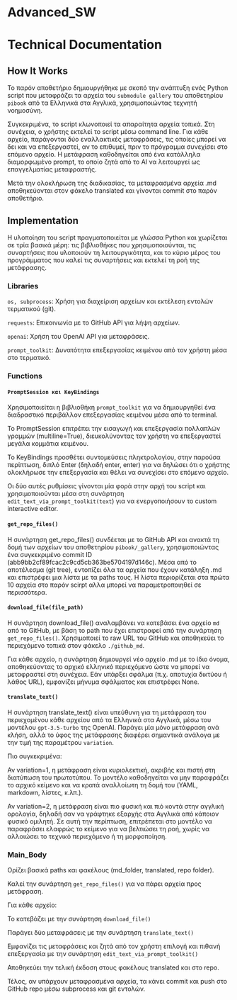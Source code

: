 # Advanced_SW

# Technical Documentation

## How It Works
Το παρόν αποθετήριο δημιουργήθηκε με σκοπό την ανάπτυξη ενός Python script που μεταφράζει τα αρχεία του `submodule gallery` του αποθετηρίου `pibook` από τα Ελληνικά στα Αγγλικά, χρησιμοποιώντας τεχνητή νοημοσύνη.

Συγκεκριμένα, το script κλωνοποιεί τα απαραίτητα αρχεία τοπικά. Στη συνέχεια, ο χρήστης εκτελεί το script μέσω command line. Για κάθε αρχείο, παράγονται δύο εναλλακτικές μεταφράσεις, τις οποίες μπορεί να δει και να επεξεργαστεί, αν το επιθυμεί, πριν το πρόγραμμα συνεχίσει στο επόμενο αρχείο. Η μετάφραση καθοδηγείται από ένα κατάλληλα διαμορφωμένο prompt, το οποίο ζητά από το AI να λειτουργεί ως επαγγελματίας μεταφραστής.

Μετά την ολοκλήρωση της διαδικασίας, τα μεταφρασμένα αρχεία .md αποθηκεύονται στον φάκελο translated και γίνονται commit στο παρόν αποθετήριο.

## Implementation
Η υλοποίηση του script πραγματοποιείται με γλώσσα Python και χωρίζεται σε τρία βασικά μέρη: τις βιβλιοθήκες που χρησιμοποιούνται, τις συναρτήσεις που υλοποιούν τη λειτουργικότητα, και το κύριο μέρος του προγράμματος που καλεί τις συναρτήσεις και εκτελεί τη ροή της μετάφρασης.

### Libraries

`os, subprocess`: Χρήση για διαχείριση αρχείων και εκτέλεση εντολών τερματικού (git).

`requests`: Επικοινωνία με το GitHub API για λήψη αρχείων.

`openai`: Χρήση του OpenAI API για μεταφράσεις.

`prompt_toolkit`: Δυνατότητα επεξεργασίας κειμένου από τον χρήστη μέσα στο τερματικό.

### Functions

#### `PromptSession και KeyBindings`

Χρησιμοποιείται η βιβλιοθήκη `prompt_toolkit` για να δημιουργηθεί ένα διαδραστικό περιβάλλον επεξεργασίας κειμένου μέσα από το terminal.

Το PromptSession επιτρέπει την εισαγωγή και επεξεργασία πολλαπλών γραμμών (multiline=True), διευκολύνοντας τον χρήστη να επεξεργαστεί μεγάλα κομμάτια κειμένου.

Το KeyBindings προσθέτει συντομεύσεις πληκτρολογίου, στην παρούσα περίπτωση, διπλό Enter (δηλαδή enter, enter) για να δηλώσει ότι ο χρήστης ολοκλήρωσε την επεξεργασία και θέλει να συνεχίσει στο επόμενο αρχείο.

Οι δύο αυτές ρυθμίσεις γίνονται μία φορά στην αρχή του script και χρησιμοποιούνται μέσα στη συνάρτηση `edit_text_via_prompt_toolkit(text`) για να ενεργοποιήσουν το custom interactive editor.

#### `get_repo_files()`
Η συνάρτηση get_repo_files() συνδέεται με το GitHub API και ανακτά τη δομή των αρχείων του αποθετηρίου `pibook/_gallery`, χρησιμοποιώντας ένα συγκεκριμένο commit   ID (abb9bb2cf89fcac2c9cd5cb363be5704197d146c). Μέσα από το αποτέλεσμα (git tree), εντοπίζει όλα τα αρχεία που έχουν κατάληξη .md και επιστρέφει μια λίστα με τα paths τους. Η λίστα περιορίζεται στα πρώτα 10 αρχεία στο παρόν scirpt αλλα μπορεί να παραμετροποιηθεί σε περισσότερα.

#### `download_file(file_path)`
Η συνάρτηση download_file() αναλαμβάνει να κατεβάσει ένα αρχείο `md` από το GitHub, με βάση το path που έχει επιστραφεί από την συνάρτηση `get_repo_files()`. Χρησιμοποιεί το raw URL του GitHub και αποθηκεύει το περιεχόμενο τοπικά στον φάκελο `./github_md`.

Για κάθε αρχείο, η συνάρτηση δημιουργεί νέο αρχείο .md με το ίδιο όνομα, αποθηκεύοντας το αρχικό ελληνικό περιεχόμενο ώστε να μπορεί να μεταφραστεί στη συνέχεια. Εάν υπάρξει σφάλμα (π.χ. αποτυχία δικτύου ή λάθος URL), εμφανίζει μήνυμα σφάλματος και επιστρέφει None.

#### `translate_text()`
Η συνάρτηση translate_text() είναι υπεύθυνη για τη μετάφραση του περιεχομένου κάθε αρχείου από τα Ελληνικά στα Αγγλικά, μέσω του μοντέλου `gpt-3.5-turbo` της OpenAI. Παράγει μία μόνο μετάφραση ανά κλήση, αλλά το ύφος της μετάφρασης διαφέρει σημαντικά ανάλογα με την τιμή της παραμέτρου `variation`.

Πιο συγκεκριμένα:

Αν variation=1, η μετάφραση είναι κυριολεκτική, ακριβής και πιστή στη διατύπωση του πρωτοτύπου. Το μοντέλο καθοδηγείται να μην παραφράζει το αρχικό κείμενο και να κρατά αναλλοίωτη τη δομή του (YAML, markdown, λίστες, κ.λπ.).

Αν variation=2, η μετάφραση είναι πιο φυσική και πιό κοντά στην αγγλική ορολογία, δηλαδή σαν να γράφτηκε εξαρχής στα Αγγλικά από κάποιον φυσικό ομιλητή. Σε αυτή την περίπτωση, επιτρέπεται στο μοντέλο να παραφράσει ελαφρώς το κείμενο για να βελτιώσει τη ροή, χωρίς να αλλοιώσει το τεχνικό περιεχόμενο ή τη μορφοποίηση.

### Main_Body
Ορίζει βασικά paths και φακέλους (md_folder, translated, repo folder).

Καλεί την συνάρτηση `get_repo_files()` για να πάρει αρχεία προς μετάφραση.

Για κάθε αρχείο:

Το κατεβάζει με την συνάρτηση `download_file()`

Παράγει δύο μεταφράσεις με την συνάρτηση `translate_text()`

Εμφανίζει τις μεταφράσεις και ζητά από τον χρήστη επιλογή και πιθανή επεξεργασία με την συνάρτηση `edit_text_via_prompt_toolkit()`

Αποθηκεύει την τελική έκδοση στους φακέλους translated και στο repo.

Τέλος, αν υπάρχουν μεταφρασμένα αρχεία, τα κάνει commit και push στο GitHub repo μέσω subprocess και git εντολών.
